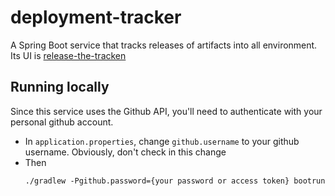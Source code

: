 # deployment-tracker
A Spring Boot service that tracks releases of artifacts into all environment. Its UI is [release-the-tracken](https://github.com/blackbaud/release-the-tracken)

## Running locally
Since this service uses the Github API, you'll need to authenticate with your personal github account. 
- In `application.properties`, change `github.username` to your github username. Obviously, don't check in this change 
- Then 
    ```
    ./gradlew -Pgithub.password={your password or access token} bootrun
    ```